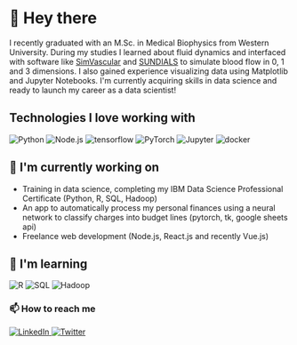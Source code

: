 # :wave: Hey there

I recently graduated with an M.Sc. in Medical Biophysics from Western University. During my studies I learned about fluid dynamics and interfaced with software like [SimVascular](https://github.com/SimVascular/SimVascular) and [SUNDIALS](https://github.com/LLNL/sundials) to simulate blood flow in 0, 1 and 3 dimensions. I also gained experience visualizing data using Matplotlib and Jupyter Notebooks. I'm currently acquiring skills in data science and ready to launch my career as a data scientist!

## Technologies I love working with

<div display="flex">
  <img src="https://img.shields.io/badge/Python-3776AB.svg?style=for-the-badge&logo=python&logoColor=white" alt="Python"/>
  <img src="https://img.shields.io/badge/Node.js-43853D.svg?style=for-the-badge&logo=nodedotjs&logoColor=white" alt="Node.js"/>
  <img src="https://img.shields.io/badge/tensorflow-FF6F00.svg?style=for-the-badge&logo=tensorflow&logoColor=white" alt="tensorflow"/>
  <!-- Pytorch -->
  <img src="https://img.shields.io/badge/PyTorch-EE4C2C.svg?style=for-the-badge&logo=pytorch&logoColor=white" alt="PyTorch"/>
  <!-- Jupyter Notebooks -->
  <img src="https://img.shields.io/badge/Jupyter-F37626.svg?style=for-the-badge&logo=Jupyter&logoColor=white" alt="Jupyter"/>
    <!-- Docker -->
  <img src="https://img.shields.io/badge/docker-2496ED.svg?style=for-the-badge&logo=docker&logoColor=white" alt="docker"/>
</div>

## :pencil: I'm currently working on

- Training in data science, completing my IBM Data Science Professional Certificate (Python, R, SQL, Hadoop)
- An app to automatically process my personal finances using a neural network to classify charges into budget lines (pytorch, tk, google sheets api)
- Freelance web development (Node.js, React.js and recently Vue.js)

## :book: I'm learning

<div display="flex">
  <!-- R -->
  <img src="https://img.shields.io/badge/R-276DC3.svg?style=for-the-badge&logo=R&logoColor=white" alt="R"/>
  <!-- SQL -->
  <img src="https://img.shields.io/badge/SQL-025E8C.svg?style=for-the-badge&logo=MySQL&logoColor=white" alt="SQL"/>
  <!-- Hadoop -->
    <img src="https://img.shields.io/badge/Hadoop-2C8EBB.svg?style=for-the-badge&logo=ApacheHadoop&logoColor=white" alt="Hadoop"/>
</div>

### :mailbox: How to reach me

<div display="flex">
  <a href="https://www.linkedin.com/in/tmhntr/">
    <img src="https://img.shields.io/badge/linkedin-%230077B5.svg?style=for-the-badge&logo=linkedin&logoColor=white" alt="LinkedIn"/>
  </a>
  <a href="https://twitter.com/tmhntr">
    <img src="https://img.shields.io/badge/tmhntr-%231DA1F2.svg?style=for-the-badge&logo=Twitter&logoColor=white" alt="Twitter"/>
  </a>
  <!-- <a href="https://tmhntr.com">
    <img src="https://img.shields.io/badge/tmhntr.com-12100E?style=for-the-badge&logo=about.me&logoColor=white" alt="Medium"/>
  </a> -->
</div>
